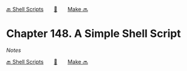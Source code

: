 [🔙 Shell Scripts][previous-chapter]&nbsp;&nbsp;&nbsp;&nbsp;&nbsp;&nbsp;&nbsp;[🏡][readme]&nbsp;&nbsp;&nbsp;&nbsp;&nbsp;&nbsp;&nbsp;[Make 🔜][upcoming-chapter]

# Chapter 148. A Simple Shell Script

_Notes_

[🔙 Shell Scripts][previous-chapter]&nbsp;&nbsp;&nbsp;&nbsp;&nbsp;&nbsp;&nbsp;[🏡][readme]&nbsp;&nbsp;&nbsp;&nbsp;&nbsp;&nbsp;&nbsp;[Make 🔜][upcoming-chapter]

[readme]: README.md
[previous-chapter]: ch147-shell-scripts.md
[upcoming-chapter]: ch149-make.md